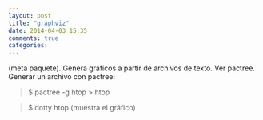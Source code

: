 ```yaml
---
layout: post
title: "graphviz"
date: 2014-04-03 15:35
comments: true
categories: 
---
```

(meta paquete). Genera gráficos a partir de archivos de texto. Ver pactree. Generar un archivo con pactree:

>$ pactree -g htop > htop

>$ dotty htop (muestra el gráfico)

